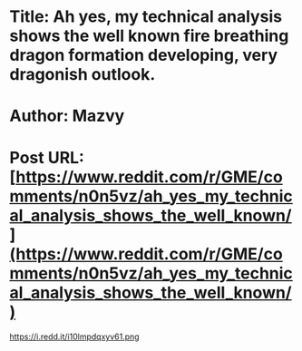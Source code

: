 # Title: Ah yes, my technical analysis shows the well known fire breathing dragon formation developing, very dragonish outlook.
# Author: Mazvy
# Post URL: [https://www.reddit.com/r/GME/comments/n0n5vz/ah_yes_my_technical_analysis_shows_the_well_known/](https://www.reddit.com/r/GME/comments/n0n5vz/ah_yes_my_technical_analysis_shows_the_well_known/)


https://i.redd.it/i10lmpdqxyv61.png